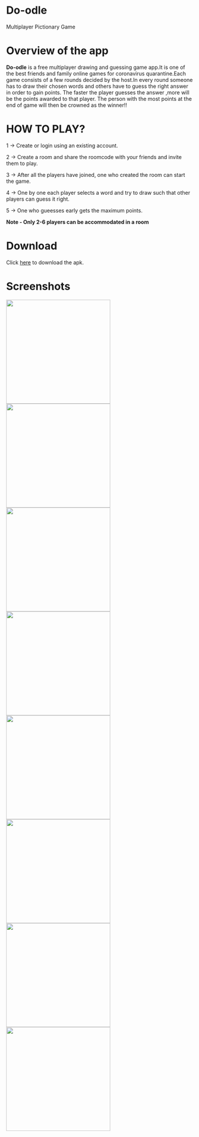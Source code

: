 # Do-odle
Multiplayer Pictionary Game 

# Overview of the app
**Do-odle** is a free multiplayer drawing and guessing game app.It is one of the best friends and family online games for coronavirus quarantine.Each game consists of a few rounds decided by the host.In every round someone has to draw their chosen words and others have to guess the right answer in order to gain points. The faster the player guesses the answer ,more will be the points awarded to that player. The person with the most points at the end of game will then be crowned as the winner!!

# HOW TO PLAY?

1 -> Create or login using an existing account.

2 -> Create a room and share the roomcode with your friends and invite them to play.

3 -> After all the players have joined, one who created the room can start the game.

4 -> One by one each player selects a word and try to draw such that other players can guess it right.

5 -> One who gueesses early gets the maximum points.

**Note - Only 2-6 players can be accommodated in a room**

# Download

Click [here](https://drive.google.com/file/d/18lGMkGztZNcHgRU2F1Wxf0Xe0akniW7A/view?usp=sharing) to download the apk.

# Screenshots

<img src="app/src/main/assets/phone_screenshot_1.jpg" width="280"> <img src="app/src/main/assets/phone_screenshot_2.jpg" width="280">
<img src="app/src/main/assets/phone_screenshot_3.jpg" width="280"> <img src="app/src/main/assets/phone_screenshot_4.jpg" width="280">
<img src="app/src/main/assets/phone_screenshot_5.jpg" width="280"> <img src="app/src/main/assets/phone_screenshot_6.jpg" width="280">
<img src="app/src/main/assets/phone_screenshot_7.jpg" width="280"> <img src="app/src/main/assets/phone_screenshot_8.jpg" width="280">
